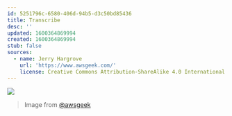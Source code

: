 ```yaml
---
id: 5251796c-6580-406d-94b5-d3c50bd85436
title: Transcribe
desc: ''
updated: 1600364869994
created: 1600364869994
stub: false
sources:
  - name: Jerry Hargrove
    url: 'https://www.awsgeek.com/'
    license: Creative Commons Attribution-ShareAlike 4.0 International License
---
```

![](/assets/images/Amazon-Transcribe_en.jpg)
> Image from [@awsgeek](https://www.awsgeek.com/Amazon-Transcribe/)

